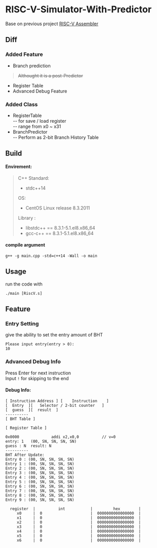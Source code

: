 # RISC-V-Simulator-With-Predictor

Base on previous project [RISC-V Assembler](https://github.com/Anderwei/RISC-V-Assembler)  

## Diff
### Added Feature
* Branch prediction  
> ~~Althought it is a post-Predictor~~  
* Register Table
* Advanced Debug Feature
### Added Class
* RegisterTable  
-- for save / load register  
-- range from x0 ~ x31
* BranchPredictor  
-- Perform as 2-bit Branch History Table  

## Build

#### Envirement:
> C++ Standard:
> * stdc++14
>
> OS:
> * CentOS Linux release 8.3.2011  
>
> Library : 
> * libstdc++ == 8.3.1-5.1.el8.x86_64  
> * gcc-c++ == 8.3.1-5.1.el8.x86_64  

#### compile argument
` g++ -g main.cpp -std=c++14 -Wall -o main `

## Usage
run the code with  
```
./main [RiscV.s]
```

## Feature

### Entry Setting
give the ability to set the entry amount of BHT
```
Please input entry(entry > 0):
10
```

### Advanced Debug Info

Press Enter for next instruction  
Input `!` for skipping to the end  
  
#### Debug Info:
```
[ Instruction Address ] [    Instruction    ]  
[  Entry  ][   Selector / 2-bit counter   ]  
[  guess  ][  result  ]  
----------  
[ BHT Table ]
  
[ Register Table ]
```
```
0x0000              addi x2,x0,0          // v=0
entry: 1   (00, SN, SN, SN, SN)
guess : N  result: N
----------
BHT After Update:
Entry 0 : (00, SN, SN, SN, SN)
Entry 1 : (00, SN, SN, SN, SN)
Entry 2 : (00, SN, SN, SN, SN)
Entry 3 : (00, SN, SN, SN, SN)
Entry 4 : (00, SN, SN, SN, SN)
Entry 5 : (00, SN, SN, SN, SN)
Entry 6 : (00, SN, SN, SN, SN)
Entry 7 : (00, SN, SN, SN, SN)
Entry 8 : (00, SN, SN, SN, SN)
Entry 9 : (00, SN, SN, SN, SN)

  register  |          int           |         hex        |
     x0     |  0                     |  0000000000000000  |
     x1     |  0                     |  0000000000000000  |
     x2     |  0                     |  0000000000000000  |
     x3     |  0                     |  0000000000000000  |
     x4     |  0                     |  0000000000000000  |
     x5     |  0                     |  0000000000000000  |
     x6     |  0                     |  0000000000000000  |
```

